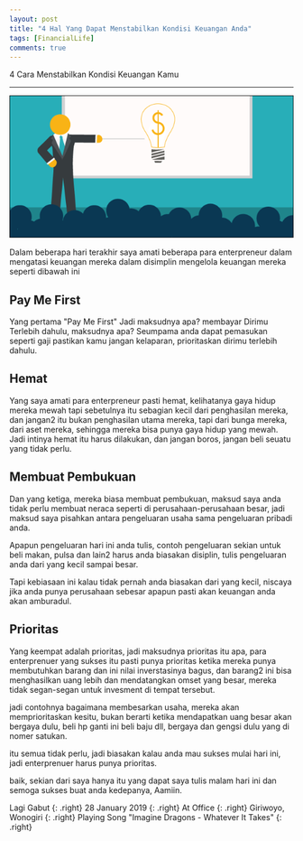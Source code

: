 ```yaml
---
layout: post
title: "4 Hal Yang Dapat Menstabilkan Kondisi Keuangan Anda"
tags: [FinancialLife]
comments: true
---
```


4 Cara Menstabilkan Kondisi Keuangan Kamu

---
![](https://raw.githubusercontent.com/adif48/blog/gh-pages/images/enterprenuer-life.png)

Dalam beberapa hari terakhir saya amati beberapa para enterpreneur dalam mengatasi keuangan mereka
dalam disimplin mengelola keuangan mereka seperti dibawah ini

## Pay Me First

Yang pertama "Pay Me First" Jadi maksudnya apa? membayar Dirimu Terlebih dahulu, maksudnya apa? Seumpama anda dapat pemasukan seperti gaji
pastikan kamu jangan kelaparan, prioritaskan dirimu terlebih dahulu.

## Hemat

Yang saya amati para enterpreneur pasti hemat, kelihatanya gaya hidup mereka mewah tapi sebetulnya itu sebagian kecil
dari penghasilan mereka, dan jangan2 itu bukan penghasilan utama mereka, tapi dari bunga mereka, dari aset mereka, sehingga 
mereka bisa punya gaya hidup yang mewah.
Jadi intinya hemat itu harus dilakukan, dan jangan boros, jangan beli seuatu yang tidak perlu.

## Membuat Pembukuan

Dan yang ketiga, mereka biasa membuat pembukuan, maksud saya anda tidak perlu membuat neraca seperti
di perusahaan-perusahaan besar, jadi maksud saya pisahkan antara pengeluaran usaha sama pengeluaran pribadi anda.

Apapun pengeluaran hari ini anda tulis, contoh pengeluaran sekian untuk beli makan, pulsa dan lain2 harus anda
biasakan disiplin, tulis pengeluaran anda dari yang kecil sampai besar.

Tapi kebiasaan ini kalau tidak pernah anda biasakan dari yang kecil, niscaya jika anda punya perusahaan sebesar apapun
pasti akan keuangan anda akan amburadul.

## Prioritas

Yang keempat adalah prioritas, jadi maksudnya prioritas itu apa, para enterprenuer yang sukses itu pasti punya prioritas
ketika mereka punya membutuhkan barang dan ini nilai inverstasinya bagus, dan barang2 ini bisa menghasilkan uang lebih
dan mendatangkan omset yang besar, mereka tidak segan-segan untuk invesment di tempat tersebut.

jadi contohnya bagaimana membesarkan usaha, mereka akan memprioritaskan kesitu, bukan berarti ketika mendapatkan uang besar
akan bergaya dulu, beli hp ganti ini beli baju dll, bergaya dan gengsi dulu yang di nomer satukan.

itu semua tidak perlu, jadi biasakan kalau anda mau sukses mulai hari ini, jadi enterprenuer harus punya prioritas.

baik, sekian dari saya hanya itu yang dapat saya tulis malam hari ini dan semoga sukses buat anda kedepanya, Aamiin.


Lagi Gabut
{: .right}
28 January 2019
{: .right}
At Office
{: .right}
Giriwoyo, Wonogiri
{: .right}
Playing Song "Imagine Dragons - Whatever It Takes"
{: .right}
